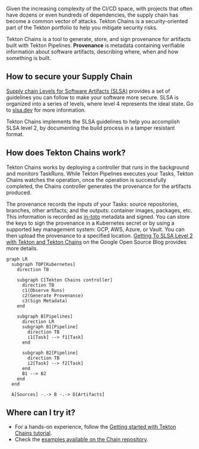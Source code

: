 <!--
---
title: "Supply Chain Security"
linkTitle: "Supply Chain Security"
weight: 3
description: >
  Overview of Supply Chain Security 
---
-->

Given the increasing complexity of the CI/CD space, with projects that often
have dozens or even hundreds of dependencies, the supply chain has become a
common vector of attacks. Tekton Chains is a security-oriented part of the
Tekton portfolio to help you mitigate security risks. 

Tekton Chains is a tool to generate, store, and sign provenance for artifacts
built with Tekton Pipelines. **Provenance** is metadata containing verifiable
information about software artifacts, describing where, when and how something
is built.

## How to secure your Supply Chain

[Supply chain Levels for Software Artifacts (SLSA)][slsa] provides a set of
guidelines you can follow to make your software more secure. SLSA is organized
into a series of levels, where level 4 represents the ideal state. Go to
[slsa.dev](https://slsa.dev) for more information.

Tekton Chains implements the SLSA guidelines to help you accomplish SLSA level
2, by documenting the build process in a tamper resistant format.

## How does Tekton Chains work?

Tekton Chains works by deploying a controller that runs in the background and
monitors TaskRuns. While Tekton Pipelines executes your Tasks, Tekton Chains
watches the operation, once the operation is successfully completed, the Chains
controller generates the provenance for the artifacts produced.

The provenance records the inputs of your Tasks: source repositories, branches,
other artifacts; and the outputs: container images, packages, etc. This
information is recorded as [in-toto][in-toto] metadata and signed. You can store
the keys to sign the provenance in a Kubernetes secret or by using a supported
key management system: GCP, AWS, Azure, or Vault. You can then upload the
provenance  to a specified location. [Getting To SLSA Level 2 with Tekton and
Tekton Chains][blog-post] on the Google Open Source Blog provides more details.

```mermaid
graph LR
  subgraph TOP[Kubernetes]
    direction TB

    subgraph C[Tekton Chains controller]
      direction TB
      c1(Observe Runs)
      c2(Generate Provenance) 
      c3(Sign Metadata)
    end

    subgraph B[Pipelines]
      direction LR
      subgraph B1[Pipeline]
        direction TB
        i1[Task] --> f1[Task]
      end

      subgraph B2[Pipeline]
        direction TB
        i2[Task] --> f2[Task]
      end
      B1 --> B2
    end
  end

  A[Sources] -.-> B -.-> D[Artifacts]
```

## Where can I try it?

- For a hands-on experience, follow the [Getting started with Tekton Chains
  tutorial][chains-quickstart].
- Check the [examples available on the Chain repository][chains-examples].

[in-toto]: https://in-toto.io/
[slsa]: https://slsa.dev/spec/v0.1/levels#what-is-slsa
[chains-quickstart]: /docs/getting-started/supply-chain-security/
[chains-examples]: https://github.com/tektoncd/chains/tree/main/examples
[blog-post]: /blog/2023/04/19/getting-to-slsa-level-2-with-tekton-and-tekton-chains/

